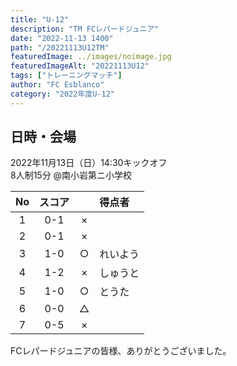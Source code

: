 ```yaml
---
title: "U-12"
description: "TM FCレパードジュニア"
date: "2022-11-13 1400"
path: "/20221113U12TM"
featuredImage: ../images/noimage.jpg
featuredImageAlt: "20221113U12"
tags: ["トレーニングマッチ"]
author: "FC Esblanco"
category: "2022年度U-12"
---
```


## 日時・会場

2022年11月13日（日）14:30キックオフ<br>
8人制15分
@南小岩第ニ小学校

|No  | スコア |   | 得点者 |
|:--:|:-----:|:-:|:------|
| 1  | 0-1    |× | |
| 2  | 0-1    |× | |
| 3  | 1-0    |○ |れいよう |
| 4  | 1-2    |× |しゅうと|
| 5  | 1-0    |○ |とうた |
| 6  | 0-0    |△ | |
| 7  | 0-5    |× | |

FCレパードジュニアの皆様、ありがとうございました。